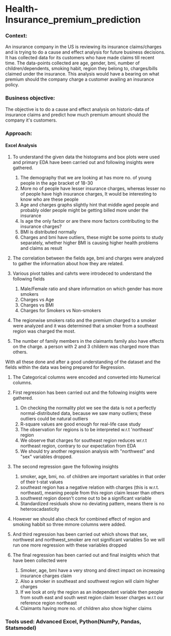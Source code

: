 # Health-Insurance_premium_prediction

### Context:
An insurance company in the US is reviewing its insurance claims/charges and is trying to do a cause and effect analysis for future business decisions. It has collected data for its customers who have made claims till recent time. The data-points collected are age, gender, bmi, number of children/dependents, smoking habit, region they belong to, charges/bills claimed under the insurance. This analysis would have a bearing on what premium should the company charge a customer availing an insurance policy.

### Business objective:
The objective is to do a cause and effect analysis on historic-data of insurance claims and predict how much premium amount should  the company it's customers.

### Approach:
 #### Excel Analysis
   1. To understand the given data the histograms and box plots were used and primary EDA have been carried out and following insights were gathered.
         1. The demography that we are looking at has more no. of young people in the age bracket of 18-30
         2. More no of people have lesser insurance charges, whereas lesser no of people have high insurance charges, It would be interesting to know who are these people
         3. Age and charges graphs slightly hint that middle aged people and probably older people might be getting billed more under the insurance
         4. Is age the only factor or are there more factors contributing to the insurance charges?
         5. BMI is distributed normally
         6. Charges and bmi have outliers, these might be some points to study separately, whether higher BMI is causing higher health problems and claims as result
      
  2. The correlation between the fields age, bmi and charges were analyzed to gather the information about how they are related.
  3. Various pivot tables and cahrts were introdeced to understand the following fields
        1. Male/Female ratio and share information on which gender has more smokers
        2. Charges vs Age
        3. Charges vs BMI
        4. Charges for Smokers vs Non-smokers 
  
  4. The regionwise smokers ratio and the premium charged to a smoker were analyzed and it was determined that a smoker from a southeast region was charged the most.
  5. The number of family members in the claimants family also have effects on the charge. a person with 2 and 3 childern was charged more than others.

With all these done and after a good understanding of the dataset and the fields within the data was being prepared for Regression.
  1. The Categorical columns were encoded and converted into Numerical columns.
  2. First regression has been carried out and the following insights were gathered.
       1. On checking the normality plot we see the data is not a perfectly normal-distributed data, because we saw many outliers; these outliers could be natural outliers															
       2. R-square values are good enough for real-life case study															
       3. The observation for regions is to be interpreted w.r.t 'northeast' region															
       4. We observe that charges for southeast region reduces wr.r.t northeast region, contrary to our expectation from EDA															
       5. We should try another regression analysis with "northwest" and "sex" variables dropped.
  
  3. The second regression gave the following insights
       1. smoker, age, bmi, no. of children are important variables in that order of their t-stat values
       2. southeast region has a negative relation with charges (this is w.r.t. northeast), meaning people from this region claim lesser than others
       3. southwest region doesn't come out to be a significant variable
       4. Standardized residuals show no deviating pattern, means there is no heteroscadasticity
  
  5. However we should also check for combined effect of region and smoking habbit so three mmore columns were added.
  6. And third regression has been carried out	which shows that sex, northwest and northwest_smoker are not significant variables So we will run one more regression with these variables dropped
  7. The final regression has been carried out and final insights which that have been collected were
       1. Smoker, age, bmi have a very strong and direct impact on increasing insurance charges claim
       2. Also a smoker in southeast and southwest region will claim higher charges
       3. If we look at only the region as an independant variable then people from south east and south west region claim lesser charges w.r.t our reference region northeast
       4. Claimants having more no. of children also show higher claims

### Tools used: Advanced Excel, Python(NumPy, Pandas, Statsmodel)
